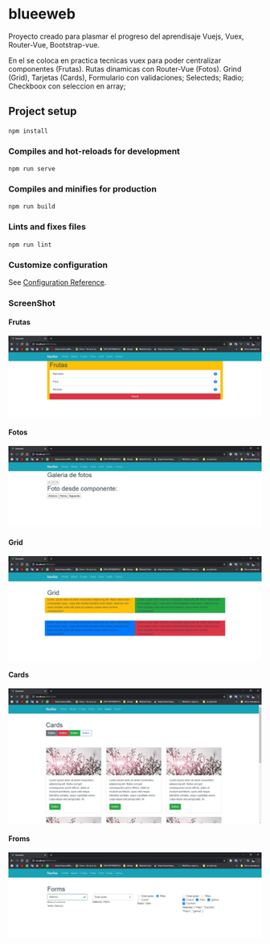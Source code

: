 # blueeweb
Proyecto creado para plasmar el progreso del aprendisaje Vuejs, Vuex, Router-Vue, Bootstrap-vue.

En el se coloca en practica tecnicas vuex para poder centralizar componentes (Frutas).
Rutas dinamicas con Router-Vue (Fotos).
Grind (Grid), Tarjetas (Cards), Formulario con validaciones; Selecteds; Radio; Checkboox con seleccion en array; 



## Project setup
```
npm install
```

### Compiles and hot-reloads for development
```
npm run serve
```

### Compiles and minifies for production
```
npm run build
```

### Lints and fixes files
```
npm run lint
```

### Customize configuration
See [Configuration Reference](https://cli.vuejs.org/config/).

### ScreenShot

#### Frutas
![ScreenShot](src/assets/screenshot/ss1.JPG)

#### Fotos
![ScreenShot](src/assets/screenshot/ss2.JPG)

#### Grid
![ScreenShot](src/assets/screenshot/ss3.JPG)

#### Cards
![ScreenShot](src/assets/screenshot/ss4.JPG)

#### Froms
![ScreenShot](src/assets/screenshot/ss5.JPG)